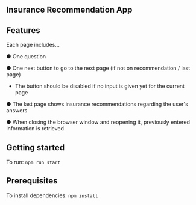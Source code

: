 ## Insurance Recommendation App

## Features

Each page includes...

● One question

● One next button to go to the next page (if not on recommendation / last page)
- The button should be disabled if no input is given yet for the current page

● The last page shows insurance recommendations regarding the user's answers

● When closing the browser window and reopening it, previously entered information is retrieved

## Getting started

To run: ```npm run start```

## Prerequisites

To install dependencies: ```npm install```
